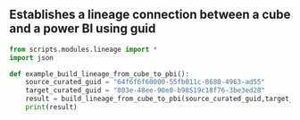 ## Establishes a  lineage connection between a cube and a power BI using guid

```python
from scripts.modules.lineage import *
import json

def example_build_lineage_from_cube_to_pbi():
    source_curated_guid = "64f6f6f60000-55fb011c-8680-4963-ad55"
    target_curated_guid = "803e-48ee-90e0-b98519c18f76-3be3ed28"
    result = build_lineage_from_cube_to_pbi(source_curated_guid,target_curated_guid)
    print(result)
```
<br />